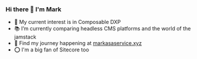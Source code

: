 ### Hi there 👋 I'm Mark

- 🧩 My current interest is in Composable DXP
- 📚 I’m currently comparing headless CMS platforms and the world of the jamstack
- 💬 Find my journey happening at [markasaservice.xyz](https://markasaservice.xyz)
- ⭕ I'm a big fan of Sitecore too

<!--
**mursino/mursino** is a ✨ _special_ ✨ repository because its `README.md` (this file) appears on your GitHub profile.

Here are some ideas to get you started:

- 🔭 I’m currently working on ...
- 🌱 I’m currently learning ...
- 👯 I’m looking to collaborate on ...
- 🤔 I’m looking for help with ...
- 💬 Ask me about ...
- 📫 How to reach me: ...
- 😄 Pronouns: ...
- ⚡ Fun fact: ...
-->
